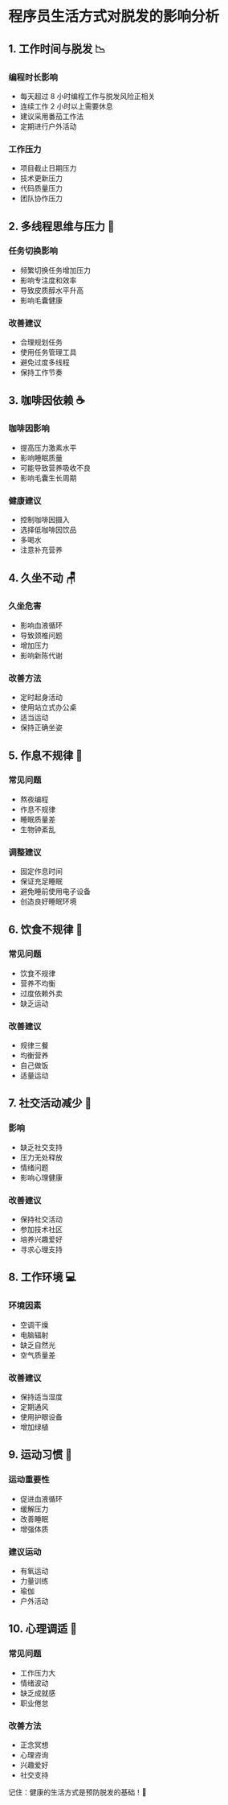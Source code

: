 # 程序员生活方式对脱发的影响分析

## 1. 工作时间与脱发 📉

### 编程时长影响
- 每天超过 8 小时编程工作与脱发风险正相关
- 连续工作 2 小时以上需要休息
- 建议采用番茄工作法
- 定期进行户外活动

### 工作压力
- 项目截止日期压力
- 技术更新压力
- 代码质量压力
- 团队协作压力

## 2. 多线程思维与压力 🔄

### 任务切换影响
- 频繁切换任务增加压力
- 影响专注度和效率
- 导致皮质醇水平升高
- 影响毛囊健康

### 改善建议
- 合理规划任务
- 使用任务管理工具
- 避免过度多线程
- 保持工作节奏

## 3. 咖啡因依赖 ☕

### 咖啡因影响
- 提高压力激素水平
- 影响睡眠质量
- 可能导致营养吸收不良
- 影响毛囊生长周期

### 健康建议
- 控制咖啡因摄入
- 选择低咖啡因饮品
- 多喝水
- 注意补充营养

## 4. 久坐不动 🪑

### 久坐危害
- 影响血液循环
- 导致颈椎问题
- 增加压力
- 影响新陈代谢

### 改善方法
- 定时起身活动
- 使用站立式办公桌
- 适当运动
- 保持正确坐姿

## 5. 作息不规律 🌙

### 常见问题
- 熬夜编程
- 作息不规律
- 睡眠质量差
- 生物钟紊乱

### 调整建议
- 固定作息时间
- 保证充足睡眠
- 避免睡前使用电子设备
- 创造良好睡眠环境

## 6. 饮食不规律 🍜

### 常见问题
- 饮食不规律
- 营养不均衡
- 过度依赖外卖
- 缺乏运动

### 改善建议
- 规律三餐
- 均衡营养
- 自己做饭
- 适量运动

## 7. 社交活动减少 👥

### 影响
- 缺乏社交支持
- 压力无处释放
- 情绪问题
- 影响心理健康

### 改善建议
- 保持社交活动
- 参加技术社区
- 培养兴趣爱好
- 寻求心理支持

## 8. 工作环境 💻

### 环境因素
- 空调干燥
- 电脑辐射
- 缺乏自然光
- 空气质量差

### 改善建议
- 保持适当湿度
- 定期通风
- 使用护眼设备
- 增加绿植

## 9. 运动习惯 🏃

### 运动重要性
- 促进血液循环
- 缓解压力
- 改善睡眠
- 增强体质

### 建议运动
- 有氧运动
- 力量训练
- 瑜伽
- 户外活动

## 10. 心理调适 🧠

### 常见问题
- 工作压力大
- 情绪波动
- 缺乏成就感
- 职业倦怠

### 改善方法
- 正念冥想
- 心理咨询
- 兴趣爱好
- 社交支持

记住：健康的生活方式是预防脱发的基础！💪 